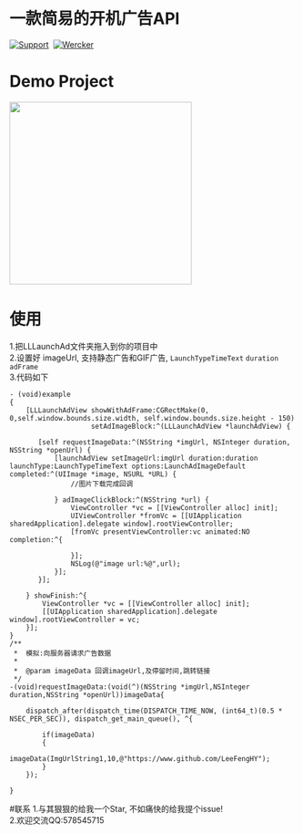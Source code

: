 # 一款简易的开机广告API

[![Support](https://img.shields.io/badge/Support-iOS%207%2B-blue.svg)](https://www.apple.com/nl/ios/)&nbsp;
[![Wercker](https://img.shields.io/wercker/ci/wercker/docs.svg)](https://www.github.com/LeeFengHY/LLLaunchAd)

# Demo Project 

<img src="https://raw.github.com/LeeFengHY/LLLaunchAd/master/LLLaunchAd/ad.png" width="320">

# 使用
1.把LLLaunchAd文件夹拖入到你的项目中<br />
2.设置好 imageUrl, 支持静态广告和GIF广告, `LaunchTypeTimeText` `duration` `adFrame`<br />
3.代码如下

```objc
- (void)example
{
    [LLLaunchAdView showWithAdFrame:CGRectMake(0, 0,self.window.bounds.size.width, self.window.bounds.size.height - 150)
                    setAdImageBlock:^(LLLaunchAdView *launchAdView) {
        
       [self requestImageData:^(NSString *imgUrl, NSInteger duration, NSString *openUrl) {
           [launchAdView setImageUrl:imgUrl duration:duration launchType:LaunchTypeTimeText options:LaunchAdImageDefault completed:^(UIImage *image, NSURL *URL) {
               //图片下载完成回调
               
           } adImageClickBlock:^(NSString *url) {
               ViewController *vc = [[ViewController alloc] init];
               UIViewController *fromVc = [[UIApplication sharedApplication].delegate window].rootViewController;
               [fromVc presentViewController:vc animated:NO completion:^{
                   
               }];
               NSLog(@"image url:%@",url);
           }];
       }];
        
    } showFinish:^{
        ViewController *vc = [[ViewController alloc] init];
        [[UIApplication sharedApplication].delegate window].rootViewController = vc;
    }];
}
/**
 *  模拟:向服务器请求广告数据
 *
 *  @param imageData 回调imageUrl,及停留时间,跳转链接
 */
-(void)requestImageData:(void(^)(NSString *imgUrl,NSInteger duration,NSString *openUrl))imageData{
    
    dispatch_after(dispatch_time(DISPATCH_TIME_NOW, (int64_t)(0.5 * NSEC_PER_SEC)), dispatch_get_main_queue(), ^{
        
        if(imageData)
        {
            imageData(ImgUrlString1,10,@"https://www.github.com/LeeFengHY");
        }
    });
    
}
```
#联系
1.与其狠狠的给我一个Star, 不如痛快的给我提个issue!<br />
2.欢迎交流QQ:578545715
